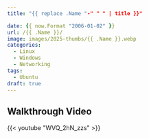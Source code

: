 ```yaml
---
title: "{{ replace .Name "-" " " | title }}"

date: {{ now.Format "2006-01-02" }}
url: /{{ .Name }}/
image: images/2025-thumbs/{{ .Name }}.webp
categories:
  - Linux
  - Windows
  - Networking
tags:
  - Ubuntu
draft: true
---
```

<!--more-->



## Walkthrough Video

{{< youtube "WVQ_2hN_zzs" >}}
